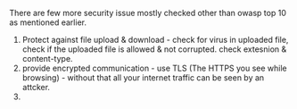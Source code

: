 There are few more security issue mostly checked other than owasp top 10 as mentioned earlier.
1. Protect against file upload & download - check for virus in uploaded file, check if the uploaded file is allowed & not corrupted. check extesnion & content-type.
2. provide encrypted communication - use TLS (The HTTPS you see while browsing) - without that all your internet traffic can be seen by an attcker.
3. 
